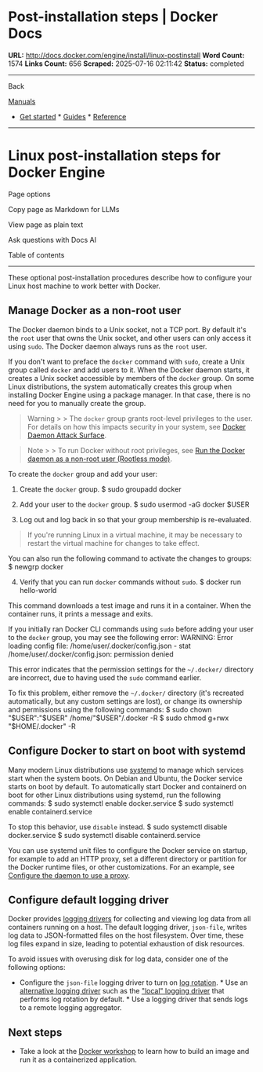 # Post-installation steps | Docker Docs

**URL:** http://docs.docker.com/engine/install/linux-postinstall
**Word Count:** 1574
**Links Count:** 656
**Scraped:** 2025-07-16 02:11:42
**Status:** completed

---

Back

[Manuals](https://docs.docker.com/manuals/)

  * [Get started](http://docs.docker.com/get-started/)   * [Guides](http://docs.docker.com/guides/)   * [Reference](http://docs.docker.com/reference/)

* * *

# Linux post-installation steps for Docker Engine

Page options

Copy page as Markdown for LLMs

View page as plain text

Ask questions with Docs AI

Table of contents

* * *

These optional post-installation procedures describe how to configure your Linux host machine to work better with Docker.

## Manage Docker as a non-root user

The Docker daemon binds to a Unix socket, not a TCP port. By default it's the `root` user that owns the Unix socket, and other users can only access it using `sudo`. The Docker daemon always runs as the `root` user.

If you don't want to preface the `docker` command with `sudo`, create a Unix group called `docker` and add users to it. When the Docker daemon starts, it creates a Unix socket accessible by members of the `docker` group. On some Linux distributions, the system automatically creates this group when installing Docker Engine using a package manager. In that case, there is no need for you to manually create the group.

> Warning >  > The `docker` group grants root-level privileges to the user. For details on how this impacts security in your system, see [Docker Daemon Attack Surface](https://docs.docker.com/engine/security/#docker-daemon-attack-surface).

> Note >  > To run Docker without root privileges, see [Run the Docker daemon as a non-root user \(Rootless mode\)](https://docs.docker.com/engine/security/rootless/).

To create the `docker` group and add your user:

  1. Create the `docker` group.                    $ sudo groupadd docker          

  2. Add your user to the `docker` group.                    $ sudo usermod -aG docker $USER          

  3. Log out and log back in so that your group membership is re-evaluated.

> If you're running Linux in a virtual machine, it may be necessary to restart the virtual machine for changes to take effect.

You can also run the following command to activate the changes to groups:                    $ newgrp docker          

  4. Verify that you can run `docker` commands without `sudo`.                    $ docker run hello-world          

This command downloads a test image and runs it in a container. When the container runs, it prints a message and exits.

If you initially ran Docker CLI commands using `sudo` before adding your user to the `docker` group, you may see the following error:                    WARNING: Error loading config file: /home/user/.docker/config.json -          stat /home/user/.docker/config.json: permission denied

This error indicates that the permission settings for the `~/.docker/` directory are incorrect, due to having used the `sudo` command earlier.

To fix this problem, either remove the `~/.docker/` directory \(it's recreated automatically, but any custom settings are lost\), or change its ownership and permissions using the following commands:                    $ sudo chown "$USER":"$USER" /home/"$USER"/.docker -R          $ sudo chmod g+rwx "$HOME/.docker" -R          

## Configure Docker to start on boot with systemd

Many modern Linux distributions use [systemd](https://systemd.io/) to manage which services start when the system boots. On Debian and Ubuntu, the Docker service starts on boot by default. To automatically start Docker and containerd on boot for other Linux distributions using systemd, run the following commands:               $ sudo systemctl enable docker.service     $ sudo systemctl enable containerd.service     

To stop this behavior, use `disable` instead.               $ sudo systemctl disable docker.service     $ sudo systemctl disable containerd.service     

You can use systemd unit files to configure the Docker service on startup, for example to add an HTTP proxy, set a different directory or partition for the Docker runtime files, or other customizations. For an example, see [Configure the daemon to use a proxy](https://docs.docker.com/engine/daemon/proxy/#systemd-unit-file).

## Configure default logging driver

Docker provides [logging drivers](https://docs.docker.com/engine/logging/) for collecting and viewing log data from all containers running on a host. The default logging driver, `json-file`, writes log data to JSON-formatted files on the host filesystem. Over time, these log files expand in size, leading to potential exhaustion of disk resources.

To avoid issues with overusing disk for log data, consider one of the following options:

  * Configure the `json-file` logging driver to turn on [log rotation](https://docs.docker.com/engine/logging/drivers/json-file/).   * Use an [alternative logging driver](https://docs.docker.com/engine/logging/configure/#configure-the-default-logging-driver) such as the ["local" logging driver](https://docs.docker.com/engine/logging/drivers/local/) that performs log rotation by default.   * Use a logging driver that sends logs to a remote logging aggregator.

## Next steps

  * Take a look at the [Docker workshop](https://docs.docker.com/get-started/workshop/) to learn how to build an image and run it as a containerized application.